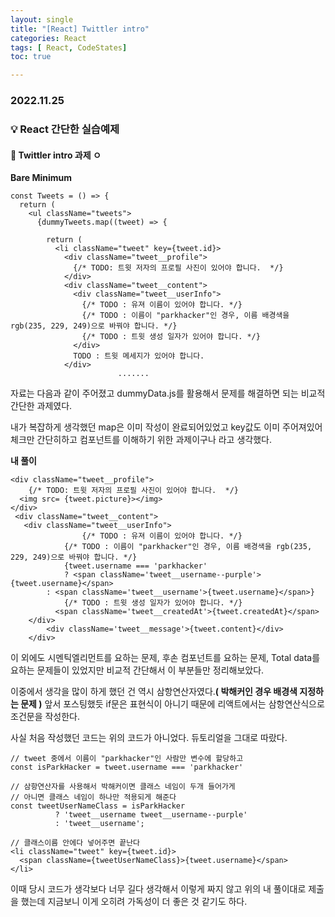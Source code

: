 ```yaml
---
layout: single
title: "[React] Twittler intro"
categories: React
tags: [ React, CodeStates]
toc: true

---
```


### 2022.11.25

### 💡  React 간단한 실습예제 

#### 📌 Twittler intro 과제  ㅇ

**Bare Minimum**

```react
const Tweets = () => {
  return (
    <ul className="tweets">
      {dummyTweets.map((tweet) => {

        return (
          <li className="tweet" key={tweet.id}>
            <div className="tweet__profile">
              {/* TODO: 트윗 저자의 프로필 사진이 있어야 합니다.  */}
            </div>
            <div className="tweet__content">
              <div className="tweet__userInfo">
                {/* TODO : 유져 이름이 있어야 합니다. */}
                {/* TODO : 이름이 "parkhacker"인 경우, 이름 배경색을 rgb(235, 229, 249)으로 바꿔야 합니다. */}
                {/* TODO : 트윗 생성 일자가 있어야 합니다. */}
              </div>
              TODO : 트윗 메세지가 있어야 합니다.
            </div>
						.......
```

자료는 다음과 같이 주어졌고 dummyData.js를 활용해서 문제를 해결하면 되는 비교적 간단한 과제였다. 

내가 복잡하게 생각했던 map은 이미 작성이 완료되어있었고 key값도 이미 주어져있어 체크만 간단히하고 컴포넌트를 이해하기 위한 과제이구나 라고 생각했다. 

**내 풀이**

```react
<div className="tweet__profile">
	{/* TODO: 트윗 저자의 프로필 사진이 있어야 합니다.  */}
  <img src= {tweet.picture}></img>
</div>
 <div className="tweet__content">
   <div className="tweet__userInfo">
				{/* TODO : 유져 이름이 있어야 합니다. */}
    		{/* TODO : 이름이 "parkhacker"인 경우, 이름 배경색을 rgb(235, 229, 249)으로 바꿔야 합니다. */}
    		{tweet.username === 'parkhacker' 
     		? <span className='tweet__username--purple'>{tweet.username}</span> 
        : <span className='tweet__username'>{tweet.username}</span>}
     		{/* TODO : 트윗 생성 일자가 있어야 합니다. */}
          <span className='tweet__createdAt'>{tweet.createdAt}</span>
    </div>
		<div className='tweet__message'>{tweet.content}</div>
	</div>
```

이 외에도 시멘틱엘리먼트를 요하는 문제, 후손 컴포넌트를 요하는 문제, Total data를 요하는 문제들이 있었지만 비교적 간단해서 이 부분들만 정리해보았다. 

이중에서 생각을 많이 하게 했던 건 역시 삼항연산자였다.**( 박해커인 경우 배경색 지정하는 문제 )** 앞서 포스팅했듯 if문은 표현식이 아니기 때문에 리액트에서는 삼항연산식으로 조건문을 작성한다. 

사실 처음 작성했던 코드는 위의 코드가 아니었다. 듀토리얼을 그대로 따랐다.

```react
// tweet 중에서 이름이 "parkhacker"인 사람만 변수에 할당하고
const isParkHacker = tweet.username === 'parkhacker'

// 삼항연산자를 사용해서 박해커이면 클래스 네임이 두개 들어가게
// 아니면 클래스 네임이 하나만 적용되게 해준다
const tweetUserNameClass = isParkHacker
          ? 'tweet__username tweet__username--purple'
          : 'tweet__username';
          
// 클래스이름 안에다 넣어주면 끝난다          
<li className="tweet" key={tweet.id}>
  <span className={tweetUserNameClass}>{tweet.username}</span>
</li>          
```

이때 당시 코드가 생각보다 너무 길다 생각해서 이렇게 짜지 않고 위의 내 풀이대로 제출을 했는데 지금보니 이게 오히려 가독성이 더 좋은 것 같기도 하다.

